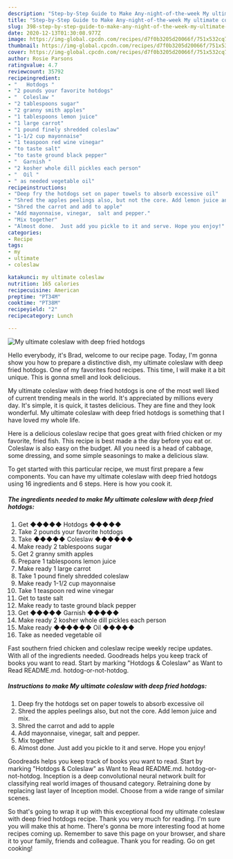 ```yaml
---
description: "Step-by-Step Guide to Make Any-night-of-the-week My ultimate coleslaw with deep fried hotdogs"
title: "Step-by-Step Guide to Make Any-night-of-the-week My ultimate coleslaw with deep fried hotdogs"
slug: 398-step-by-step-guide-to-make-any-night-of-the-week-my-ultimate-coleslaw-with-deep-fried-hotdogs
date: 2020-12-13T01:30:08.977Z
image: https://img-global.cpcdn.com/recipes/d7f0b3205d20066f/751x532cq70/my-ultimate-coleslaw-with-deep-fried-hotdogs-recipe-main-photo.jpg
thumbnail: https://img-global.cpcdn.com/recipes/d7f0b3205d20066f/751x532cq70/my-ultimate-coleslaw-with-deep-fried-hotdogs-recipe-main-photo.jpg
cover: https://img-global.cpcdn.com/recipes/d7f0b3205d20066f/751x532cq70/my-ultimate-coleslaw-with-deep-fried-hotdogs-recipe-main-photo.jpg
author: Rosie Parsons
ratingvalue: 4.7
reviewcount: 35792
recipeingredient:
- "   Hotdogs "
- "2 pounds your favorite hotdogs"
- "  Coleslaw "
- "2 tablespoons sugar"
- "2 granny smith apples"
- "1 tablespoons lemon juice"
- "1 large carrot"
- "1 pound finely shredded coleslaw"
- "1-1/2 cup mayonnaise"
- "1 teaspoon red wine vinegar"
- "to taste salt"
- "to taste ground black pepper"
- "  Garnish "
- "2 kosher whole dill pickles each person"
- "  Oil "
- " as needed vegetable oil"
recipeinstructions:
- "Deep fry the hotdogs set on paper towels to absorb excessive oil"
- "Shred the apples peelings also, but not the core. Add lemon juice and mix."
- "Shred the carrot and add to apple"
- "Add mayonnaise, vinegar,  salt and pepper."
- "Mix together"
- "Almost done.  Just add you pickle to it and serve. Hope you enjoy!"
categories:
- Recipe
tags:
- my
- ultimate
- coleslaw

katakunci: my ultimate coleslaw 
nutrition: 165 calories
recipecuisine: American
preptime: "PT34M"
cooktime: "PT38M"
recipeyield: "2"
recipecategory: Lunch

---
```



![My ultimate coleslaw with deep fried hotdogs](https://img-global.cpcdn.com/recipes/d7f0b3205d20066f/751x532cq70/my-ultimate-coleslaw-with-deep-fried-hotdogs-recipe-main-photo.jpg)

Hello everybody, it's Brad, welcome to our recipe page. Today, I'm gonna show you how to prepare a distinctive dish, my ultimate coleslaw with deep fried hotdogs. One of my favorites food recipes. This time, I will make it a bit unique. This is gonna smell and look delicious.

My ultimate coleslaw with deep fried hotdogs is one of the most well liked of current trending meals in the world. It's appreciated by millions every day. It's simple, it is quick, it tastes delicious. They are fine and they look wonderful. My ultimate coleslaw with deep fried hotdogs is something that I have loved my whole life.

Here is a delicious coleslaw recipe that goes great with fried chicken or my favorite, fried fish. This recipe is best made a the day before you eat or. Coleslaw is also easy on the budget. All you need is a head of cabbage, some dressing, and some simple seasonings to make a delicious slaw.


To get started with this particular recipe, we must first prepare a few components. You can have my ultimate coleslaw with deep fried hotdogs using 16 ingredients and 6 steps. Here is how you cook it.

<!--inarticleads1-->

##### The ingredients needed to make My ultimate coleslaw with deep fried hotdogs:

1. Get  ◆◆◆◆◆  Hotdogs ◆◆◆◆◆
1. Take 2 pounds your favorite hotdogs
1. Take  ◆◆◆◆◆ Coleslaw ◆◆◆◆◆◆
1. Make ready 2 tablespoons sugar
1. Get 2 granny smith apples
1. Prepare 1 tablespoons lemon juice
1. Make ready 1 large carrot
1. Take 1 pound finely shredded coleslaw
1. Make ready 1-1/2 cup mayonnaise
1. Take 1 teaspoon red wine vinegar
1. Get to taste salt
1. Make ready to taste ground black pepper
1. Get  ◆◆◆◆◆ Garnish ◆◆◆◆◆
1. Make ready 2 kosher whole dill pickles each person
1. Make ready  ◆◆◆◆◆◆ Oil ◆◆◆◆◆
1. Take  as needed vegetable oil


Fast southern fried chicken and coleslaw recipe weekly recipe updates. With all of the ingredients needed. Goodreads helps you keep track of books you want to read. Start by marking &#34;Hotdogs &amp; Coleslaw&#34; as Want to Read README.md. hotdog-or-not-hotdog. 

<!--inarticleads2-->

##### Instructions to make My ultimate coleslaw with deep fried hotdogs:

1. Deep fry the hotdogs set on paper towels to absorb excessive oil
1. Shred the apples peelings also, but not the core. Add lemon juice and mix.
1. Shred the carrot and add to apple
1. Add mayonnaise, vinegar,  salt and pepper.
1. Mix together
1. Almost done.  Just add you pickle to it and serve. Hope you enjoy!


Goodreads helps you keep track of books you want to read. Start by marking &#34;Hotdogs &amp; Coleslaw&#34; as Want to Read README.md. hotdog-or-not-hotdog. Inception is a deep convolutional neural network built for classifying real world images of thousand category. Retraining done by replacing last layer of Inception model. Choose from a wide range of similar scenes. 

So that's going to wrap it up with this exceptional food my ultimate coleslaw with deep fried hotdogs recipe. Thank you very much for reading. I'm sure you will make this at home. There's gonna be more interesting food at home recipes coming up. Remember to save this page on your browser, and share it to your family, friends and colleague. Thank you for reading. Go on get cooking!
